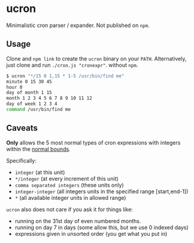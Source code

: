 # ucron
Minimalistic cron parser / expander. Not published on `npm`.

## Usage
Clone and `npm link` to create the `ucron` binary on your `PATH`.
Alternatively, just clone and run `./cron.js "cronexpr"`. without `npm`.

```sh
$ ucron "*/15 0 1,15 * 1-5 /usr/bin/find me"
minute 0 15 30 45
hour 0
day of month 1 15
month 1 2 3 4 5 6 7 8 9 10 11 12
day of week 1 2 3 4
command /usr/bin/find me
```

## Caveats
**Only** allows the 5 most normal types of cron expressions with integers within the [normal bounds](https://en.wikipedia.org/wiki/Cron#Overview).

Specifically:

- `integer` (at this unit)
- `*/integer` (at every increment of this unit)
- `comma separated integers` (these units only)
- `integer-integer` (all integers units in the specified range [start,end-1])
- `*` (all available integer units in allowed range)

`ucron` also does not care if you ask it for things like:

- running on the 31st day of even numbered months.
- running on day 7 in days (some allow this, but we use 0 indexed days)
- expressions given in unsorted order (you get what you put in)
